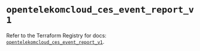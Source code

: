 # `opentelekomcloud_ces_event_report_v1`

Refer to the Terraform Registry for docs: [`opentelekomcloud_ces_event_report_v1`](https://registry.terraform.io/providers/opentelekomcloud/opentelekomcloud/1.36.49/docs/resources/ces_event_report_v1).
